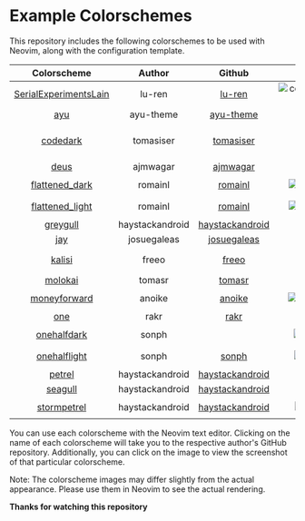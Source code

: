 # Example Colorschemes

This repository includes the following colorschemes to be used with Neovim, along with the configuration template.

| Colorscheme                                                                  | Author          | Github                                                | Image                                                                                                                                                  | Command                              | 
| :--------------------------------------------------------------------------: | :-------------: | :---------------------------------------------------: | :----------------------------------------------------------------------------------------------------------------------------------------------------: | :----------------------------------: | 
| [SerialExperimentsLain](https://github.com/lu-ren/SerialExperimentsLain.git) | lu-ren          | [lu-ren](https://github.com/lu-ren)                   | ![colorscheme_serialexperimentslain](https://github.com/hihimamuLab/nvim/assets/122292089/a266b334-d128-48bd-9c1e-897a27ef7733)                        | `:colorscheme SerialExperimentsLain` | 
| [ayu](https://github.com/ayu-theme/ayu-vim.git)                              | ayu-theme       | [ayu-theme](https://github.com/ayu-thee)              | ![colorscheme_ayu](https://github.com/hihimamuLab/nvim/assets/122292089/d584605d-0494-4230-9075-c14e09c50fee)                                          | `:colorscheme ayu`                   | 
| [codedark](https://github.com/tomasiser/vim-code-dark.git)                   | tomasiser       | [tomasiser](https://github.com/tomasiser)             | ![colorscheme_codedark](https://github.com/hihimamuLab/nvim/assets/122292089/91acf514-4a8e-40a5-be98-ec5df5be0a4f)<br>6a5-cb56-4bb9-90a9-6c7529e2d01d) | `:colorscheme codedark`              | 
| [deus](https://github.com/ajmwagar/vim-deus.git)                             | ajmwagar        | [ajmwagar](https://github.com/ajmwagar)               | ![colorscheme_deus](https://github.com/hihimamuLab/nvim/assets/122292089/161b48e8-c404-4a9c-a98a-b52d27474812)                                         | `:colorscheme deus`                  | 
| [flattened_dark](https://github.com/romainl/flattened.git)                   | romainl         | [romainl](https://github.com/romainl)                 | ![colorscheme_flattened_dark](https://github.com/hihimamuLab/nvim/assets/122292089/880a882a-2be3-4b79-abf6-71395006ada0)                               | `:colorscheme flattened_dark`        | 
| [flattened_light](https://github.com/romainl/flattened.git)                  | romainl         | [romainl](https://github.com/romanl)                  | ![colorscheme_flattened_light](https://github.com/hihimamuLab/nvim/assets/122292089/23de0f83-3f7f-496c-b724-bacb900c78cd)                              | `:colorscheme flattened_light`       | 
| [greygull](https://github.com/haystackandroid/seabird.git)                   | haystackandroid | [haystackandroid](https://github.com/haystackandroid) | ![colorscheme_greygull](https://github.com/hihimamuLab/nvim/assets/122292089/5b3b37bc-a5f7-4afb-965b-a71911cc22bf)                                     | `:colorscheme greygull`              | 
| [jay](https://github.com/josuegaleas/jay.git)                                | josuegaleas     | [josuegaleas](https://github.com/josuegaleas)         | ![colorscheme_jay](https://github.com/hihimamuLab/nvim/assets/122292089/711fb3a1-90dd-4efb-b27a-39a9406b526c)                                          | `:colorscheme jay`                   | 
| [kalisi](https://github.com/freeo/vim-kalisi.git)                            | freeo           | [freeo](https://github.com/freeo)                     | ![colorscheme_kalisi](https://github.com/hihimamuLab/nvim/assets/122292089/fa02b672-5d2e-4e6e-ad62-c0cd6b8c535d)<br>-b27a-39a9406b526c)                | `:colorscheme kalisi`                | 
| [molokai](https://github.com/tomasr/molokai.git)                             | tomasr          | [tomasr](https://github.com/tomasr)                   | ![colorscheme_molokai](https://github.com/hihimamuLab/nvim/assets/122292089/0f2c2235-ba90-4d36-b041-75d1dfdd395f)                                      | `:colorscheme molokai`               | 
| [moneyforward](https://github.com/anoike/vim-moneyforward.git)               | anoike          | [anoike](https://github.com/anoike)                   | ![colorscheme_moneyforward](https://github.com/hihimamuLab/nvim/assets/122292089/79d0abdc-3e0d-47a4-8257-bc213493783d)                                 | `:colorscheme moneyforward`          | 
| [one](https://github.com/rakr/vim-one.git)                                   | rakr            | [rakr](https://github.com/rakr)                       | ![colorscheme_one](https://github.com/hihimamuLab/nvim/assets/122292089/1629bc93-1df2-4794-9ea6-9d468f348e85)                                          | `:colorscheme one`                   | 
| [onehalfdark](https://github.com/sonph/onehalf.git)                          | sonph           | [](https://github.com/sonph)                          | ![colorscheme_onehalfdark](https://github.com/hihimamuLab/nvim/assets/122292089/d170f9d5-b83a-45a7-a9de-91ec116a8169)                                  | `:colorscheme onehalfdark`           | 
| [onehalflight](https://github.com/sonph/onehalf.git)                         | sonph           | [sonph](https://github.com/sonph)                     | ![colorscheme_onehalflight](https://github.com/hihimamuLab/nvim/assets/122292089/d8b594df-76b5-4135-aacf-3e4cdef76ece)                                 | `:colorscheme onehalflight`          | 
| [petrel](https://github.com/haystackandroid/seabird.git)                     | haystackandroid | [haystackandroid](https://github.com/haystackandroid) | ![colorscheme_petrel](https://github.com/hihimamuLab/nvim/assets/122292089/9eb7d00c-b7ea-4b19-90a2-21fdea0eb15c)                                       | `:colorscheme petrel`                | 
| [seagull](https://github.com/haystackandroid/seabird.git)                    | haystackandroid | [haystackandroid](https://github.com/haystackandroid) | ![colorscheme_seagull](https://github.com/hihimamuLab/nvim/assets/122292089/a42fa697-66a2-4e6d-bbf1-e589a3912989)                                      | `:colorscheme seagull`               | 
| [stormpetrel](https://github.com/haystackandroid/seabird.git)                | haystackandroid | [haystackandroid](https://github.com/haystackandroid) | ![colorscheme_stormpetrel](https://github.com/hihimamuLab/nvim/assets/122292089/1f3260f1-42b1-431b-8264-99249b6b3343)                                  | `:colorscheme stormpetrel`           | 

You can use each colorscheme with the Neovim text editor. Clicking on the name of each colorscheme will take you to the respective author's GitHub repository. Additionally, you can click on the image to view the screenshot of that particular colorscheme.

Note: The colorscheme images may differ slightly from the actual appearance. Please use them in Neovim to see the actual rendering.

**Thanks for watching this repository**

